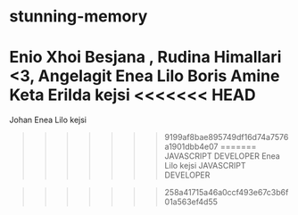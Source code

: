 # stunning-memory
Enio
Xhoi
Besjana
, Rudina Himallari <3, 
Angelagit
Enea Lilo
Boris
Amine Keta
Erilda
kejsi
<<<<<<< HEAD
=======
Johan
Enea Lilo
kejsi
>>>>>>> 9199af8bae895749df16d74a7576a1901dbb4e07
=======
JAVASCRIPT DEVELOPER
Enea Lilo
kejsi
JAVASCRIPT DEVELOPER

>>>>>>> 258a41715a46a0ccf493e67c3b6f01a563ef4d55
